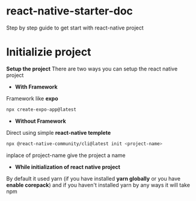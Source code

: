 # react-native-starter-doc
Step by step guide to get start with react-native project 

# Initializie project

**Setup the project** 
There are two ways you can setup the react native project

- **With Framework**

Framework like **expo**

```sh
npx create-expo-app@latest
```

- **Without Framework**

Direct using simple **react-native templete**

```sh
npx @react-native-community/cli@latest init <project-name>
```
inplace of project-name give the project a name 

- **While initialization of react native project**

By default it used yarn (if you have installed **yarn globally** or you have **enable corepack**) and if you haven't installed yarn by any ways it will take npm 


